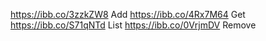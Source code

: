 https://ibb.co/3zzkZW8  Add
https://ibb.co/4Rx7M64  Get
https://ibb.co/S71qNTd  List
https://ibb.co/0VrjmDV  Remove
